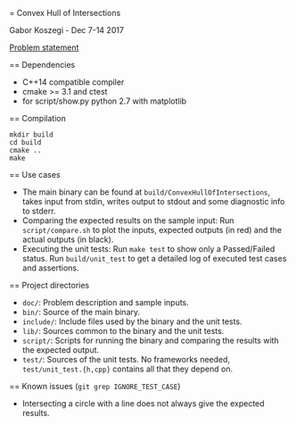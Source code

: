 = Convex Hull of Intersections

  Gabor Koszegi  -  Dec 7-14 2017

  [Problem statement](doc/problem_statement.pdf)

== Dependencies
  - C++14 compatible compiler
  - cmake >= 3.1 and ctest
  - for script/show.py python 2.7 with matplotlib

== Compilation
```
mkdir build
cd build
cmake ..
make
```

== Use cases
  - The main binary can be found at `build/ConvexHullOfIntersections`, takes input from stdin, writes output to stdout
    and some diagnostic info to stderr.
  - Comparing the expected results on the sample input:
    Run `script/compare.sh` to plot the inputs, expected outputs (in red) and the actual outputs (in black).
  - Executing the unit tests:
    Run `make test` to show only a Passed/Failed status.
    Run `build/unit_test` to get a detailed log of executed test cases and assertions.

== Project directories
  - `doc/`: Problem description and sample inputs.
  - `bin/`: Source of the main binary.
  - `include/`: Include files used by the binary and the unit tests.
  - `lib/`: Sources common to the binary and the unit tests.
  - `script/`: Scripts for running the binary and comparing the results with the expected output.
  - `test/`: Sources of the unit tests. No frameworks needed, `test/unit_test.{h,cpp}` contains all that they depend on.

== Known issues (`git grep IGNORE_TEST_CASE`)
  - Intersecting a circle with a line does not always give the expected results.
